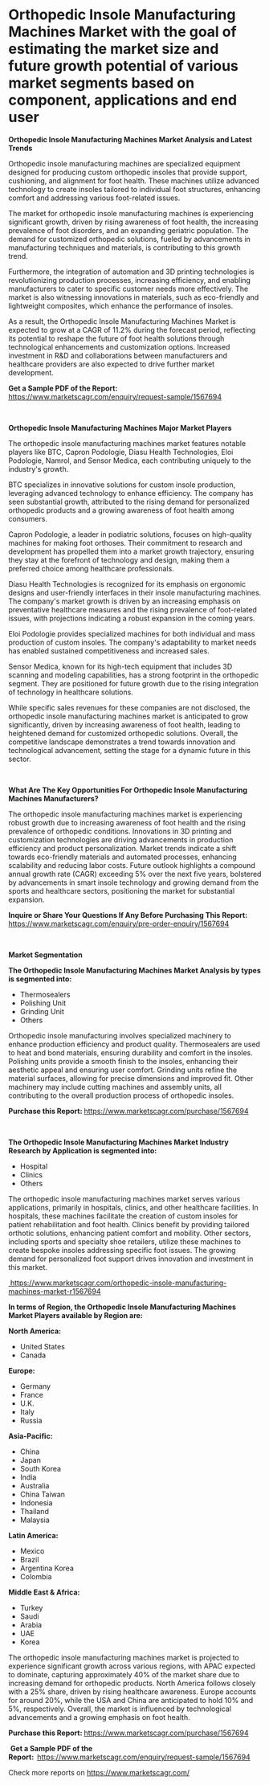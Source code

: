 <p><h1>Orthopedic Insole Manufacturing Machines Market with the goal of estimating the market size and future growth potential of various market segments based on component, applications and end user</h1></p><p><strong>Orthopedic Insole Manufacturing Machines Market Analysis and Latest Trends</strong></p>
<p><p>Orthopedic insole manufacturing machines are specialized equipment designed for producing custom orthopedic insoles that provide support, cushioning, and alignment for foot health. These machines utilize advanced technology to create insoles tailored to individual foot structures, enhancing comfort and addressing various foot-related issues.</p><p>The market for orthopedic insole manufacturing machines is experiencing significant growth, driven by rising awareness of foot health, the increasing prevalence of foot disorders, and an expanding geriatric population. The demand for customized orthopedic solutions, fueled by advancements in manufacturing techniques and materials, is contributing to this growth trend. </p><p>Furthermore, the integration of automation and 3D printing technologies is revolutionizing production processes, increasing efficiency, and enabling manufacturers to cater to specific customer needs more effectively. The market is also witnessing innovations in materials, such as eco-friendly and lightweight composites, which enhance the performance of insoles. </p><p>As a result, the Orthopedic Insole Manufacturing Machines Market is expected to grow at a CAGR of 11.2% during the forecast period, reflecting its potential to reshape the future of foot health solutions through technological enhancements and customization options. Increased investment in R&D and collaborations between manufacturers and healthcare providers are also expected to drive further market development.</p></p>
<p><strong>Get a Sample PDF of the Report:&nbsp;</strong> <a href="https://www.marketscagr.com/enquiry/request-sample/1567694?utm_campaign=2945&utm_medium=2&utm_source=Github&utm_content=ia&utm_term=23032025&utm_id=orthopedic-insole-manufacturing-machines">https://www.marketscagr.com/enquiry/request-sample/1567694</a></p>
<p>&nbsp;</p>
<p><strong>Orthopedic Insole Manufacturing Machines Major Market Players</strong></p>
<p><p>The orthopedic insole manufacturing machines market features notable players like BTC, Capron Podologie, Diasu Health Technologies, Eloi Podologie, Namrol, and Sensor Medica, each contributing uniquely to the industry's growth.</p><p>BTC specializes in innovative solutions for custom insole production, leveraging advanced technology to enhance efficiency. The company has seen substantial growth, attributed to the rising demand for personalized orthopedic products and a growing awareness of foot health among consumers.</p><p>Capron Podologie, a leader in podiatric solutions, focuses on high-quality machines for making foot orthoses. Their commitment to research and development has propelled them into a market growth trajectory, ensuring they stay at the forefront of technology and design, making them a preferred choice among healthcare professionals.</p><p>Diasu Health Technologies is recognized for its emphasis on ergonomic designs and user-friendly interfaces in their insole manufacturing machines. The company's market growth is driven by an increasing emphasis on preventative healthcare measures and the rising prevalence of foot-related issues, with projections indicating a robust expansion in the coming years.</p><p>Eloi Podologie provides specialized machines for both individual and mass production of custom insoles. The company's adaptability to market needs has enabled sustained competitiveness and increased sales.</p><p>Sensor Medica, known for its high-tech equipment that includes 3D scanning and modeling capabilities, has a strong footprint in the orthopedic segment. They are positioned for future growth due to the rising integration of technology in healthcare solutions.</p><p>While specific sales revenues for these companies are not disclosed, the orthopedic insole manufacturing machines market is anticipated to grow significantly, driven by increasing awareness of foot health, leading to heightened demand for customized orthopedic solutions. Overall, the competitive landscape demonstrates a trend towards innovation and technological advancement, setting the stage for a dynamic future in this sector.</p></p>
<p>&nbsp;</p>
<p><strong>What Are The Key Opportunities For Orthopedic Insole Manufacturing Machines Manufacturers?</strong></p>
<p><p>The orthopedic insole manufacturing machines market is experiencing robust growth due to increasing awareness of foot health and the rising prevalence of orthopedic conditions. Innovations in 3D printing and customization technologies are driving advancements in production efficiency and product personalization. Market trends indicate a shift towards eco-friendly materials and automated processes, enhancing scalability and reducing labor costs. Future outlook highlights a compound annual growth rate (CAGR) exceeding 5% over the next five years, bolstered by advancements in smart insole technology and growing demand from the sports and healthcare sectors, positioning the market for substantial expansion.</p></p>
<p><strong>Inquire or Share Your Questions If Any Before Purchasing This Report:</strong> <a href="https://www.marketscagr.com/enquiry/pre-order-enquiry/1567694?utm_campaign=2945&utm_medium=2&utm_source=Github&utm_content=ia&utm_term=23032025&utm_id=orthopedic-insole-manufacturing-machines">https://www.marketscagr.com/enquiry/pre-order-enquiry/1567694</a></p>
<p>&nbsp;</p>
<p><strong>Market Segmentation</strong></p>
<p><strong>The Orthopedic Insole Manufacturing Machines Market Analysis by types is segmented into:</strong></p>
<p><ul><li>Thermosealers</li><li>Polishing Unit</li><li>Grinding Unit</li><li>Others</li></ul></p>
<p><p>Orthopedic insole manufacturing involves specialized machinery to enhance production efficiency and product quality. Thermosealers are used to heat and bond materials, ensuring durability and comfort in the insoles. Polishing units provide a smooth finish to the insoles, enhancing their aesthetic appeal and ensuring user comfort. Grinding units refine the material surfaces, allowing for precise dimensions and improved fit. Other machinery may include cutting machines and assembly units, all contributing to the overall production process of orthopedic insoles.</p></p>
<p><strong>Purchase this Report:&nbsp;</strong><a href="https://www.marketscagr.com/purchase/1567694?utm_campaign=2945&utm_medium=2&utm_source=Github&utm_content=ia&utm_term=23032025&utm_id=orthopedic-insole-manufacturing-machines">https://www.marketscagr.com/purchase/1567694</a></p>
<p>&nbsp;</p>
<p><strong>The Orthopedic Insole Manufacturing Machines Market Industry Research by Application is segmented into:</strong></p>
<p><ul><li>Hospital</li><li>Clinics</li><li>Others</li></ul></p>
<p><p>The orthopedic insole manufacturing machines market serves various applications, primarily in hospitals, clinics, and other healthcare facilities. In hospitals, these machines facilitate the creation of custom insoles for patient rehabilitation and foot health. Clinics benefit by providing tailored orthotic solutions, enhancing patient comfort and mobility. Other sectors, including sports and specialty shoe retailers, utilize these machines to create bespoke insoles addressing specific foot issues. The growing demand for personalized foot support drives innovation and investment in this market.</p></p>
<p><a href="https://www.marketscagr.com/orthopedic-insole-manufacturing-machines-market-r1567694?utm_campaign=2945&utm_medium=2&utm_source=Github&utm_content=ia&utm_term=23032025&utm_id=orthopedic-insole-manufacturing-machines">&nbsp;https://www.marketscagr.com/orthopedic-insole-manufacturing-machines-market-r1567694</a></p>
<p><strong>In terms of Region, the Orthopedic Insole Manufacturing Machines Market Players available by Region are:</strong></p>
<p>
    <p> <strong> North America: </strong>
        <ul>
            <li>United States</li>
            <li>Canada</li>
        </ul>
        </p> 
    <p> <strong> Europe: </strong>
        <ul>
            <li>Germany</li>
            <li>France</li>
            <li>U.K.</li>
            <li>Italy</li>
            <li>Russia</li>
        </ul>
        </p> 
    <p> <strong> Asia-Pacific: </strong>
        <ul>
            <li>China</li>
            <li>Japan</li>
            <li>South Korea</li>
            <li>India</li>
            <li>Australia</li>
            <li>China Taiwan</li>
            <li>Indonesia</li>
            <li>Thailand</li>
            <li>Malaysia</li>
        </ul>
        </p> 
    <p> <strong> Latin America: </strong>
        <ul>
            <li>Mexico</li>
            <li>Brazil</li>
            <li>Argentina Korea</li>
            <li>Colombia</li>
        </ul>
        </p> 
    <p> <strong> Middle East & Africa: </strong>
        <ul>
            <li>Turkey</li>
            <li>Saudi</li>
            <li>Arabia</li>
            <li>UAE</li>
            <li>Korea</li>
        </ul>
    </p>
    </p>
<p><p>The orthopedic insole manufacturing machines market is projected to experience significant growth across various regions, with APAC expected to dominate, capturing approximately 40% of the market share due to increasing demand for orthopedic products. North America follows closely with a 25% share, driven by rising healthcare awareness. Europe accounts for around 20%, while the USA and China are anticipated to hold 10% and 5%, respectively. Overall, the market is influenced by technological advancements and a growing emphasis on foot health.</p></p>
<p><strong>Purchase this Report: </strong><a href="https://www.marketscagr.com/purchase/1567694?utm_campaign=2945&utm_medium=2&utm_source=Github&utm_content=ia&utm_term=23032025&utm_id=orthopedic-insole-manufacturing-machines">https://www.marketscagr.com/purchase/1567694</a></p>
<p>&nbsp;<strong>Get a Sample PDF of the Report:&nbsp;&nbsp;</strong><a href="https://www.marketscagr.com/enquiry/request-sample/1567694?utm_campaign=2945&utm_medium=2&utm_source=Github&utm_content=ia&utm_term=23032025&utm_id=orthopedic-insole-manufacturing-machines">https://www.marketscagr.com/enquiry/request-sample/1567694</a></p>
<p><strong></strong></p>
<p>Check more reports on <a href="https://www.marketscagr.com/?utm_campaign=2945&utm_medium=2&utm_source=Github&utm_content=ia&utm_term=23032025&utm_id=orthopedic-insole-manufacturing-machines">https://www.marketscagr.com/</a></p>